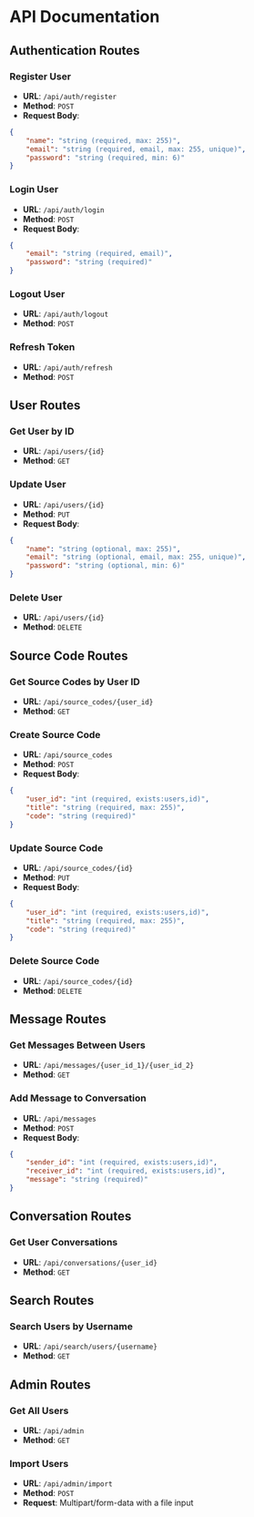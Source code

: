 # API Documentation

## Authentication Routes

### Register User

-   **URL**: `/api/auth/register`
-   **Method**: `POST`
-   **Request Body**:

```json
{
    "name": "string (required, max: 255)",
    "email": "string (required, email, max: 255, unique)",
    "password": "string (required, min: 6)"
}
```

### Login User

-   **URL**: `/api/auth/login`
-   **Method**: `POST`
-   **Request Body**:

```json
{
    "email": "string (required, email)",
    "password": "string (required)"
}
```

### Logout User

-   **URL**: `/api/auth/logout`
-   **Method**: `POST`

### Refresh Token

-   **URL**: `/api/auth/refresh`
-   **Method**: `POST`

## User Routes

### Get User by ID

-   **URL**: `/api/users/{id}`
-   **Method**: `GET`

### Update User

-   **URL**: `/api/users/{id}`
-   **Method**: `PUT`
-   **Request Body**:

```json
{
    "name": "string (optional, max: 255)",
    "email": "string (optional, email, max: 255, unique)",
    "password": "string (optional, min: 6)"
}
```

### Delete User

-   **URL**: `/api/users/{id}`
-   **Method**: `DELETE`

## Source Code Routes

### Get Source Codes by User ID

-   **URL**: `/api/source_codes/{user_id}`
-   **Method**: `GET`

### Create Source Code

-   **URL**: `/api/source_codes`
-   **Method**: `POST`
-   **Request Body**:

```json
{
    "user_id": "int (required, exists:users,id)",
    "title": "string (required, max: 255)",
    "code": "string (required)"
}
```

### Update Source Code

-   **URL**: `/api/source_codes/{id}`
-   **Method**: `PUT`
-   **Request Body**:

```json
{
    "user_id": "int (required, exists:users,id)",
    "title": "string (required, max: 255)",
    "code": "string (required)"
}
```

### Delete Source Code

-   **URL**: `/api/source_codes/{id}`
-   **Method**: `DELETE`

## Message Routes

### Get Messages Between Users

-   **URL**: `/api/messages/{user_id_1}/{user_id_2}`
-   **Method**: `GET`

### Add Message to Conversation

-   **URL**: `/api/messages`
-   **Method**: `POST`
-   **Request Body**:

```json
{
    "sender_id": "int (required, exists:users,id)",
    "receiver_id": "int (required, exists:users,id)",
    "message": "string (required)"
}
```

## Conversation Routes

### Get User Conversations

-   **URL**: `/api/conversations/{user_id}`
-   **Method**: `GET`

## Search Routes

### Search Users by Username

-   **URL**: `/api/search/users/{username}`
-   **Method**: `GET`

## Admin Routes

### Get All Users

-   **URL**: `/api/admin`
-   **Method**: `GET`

### Import Users

-   **URL**: `/api/admin/import`
-   **Method**: `POST`
-   **Request**: Multipart/form-data with a file input
